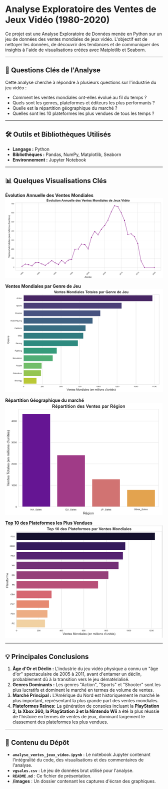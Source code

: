 # Analyse Exploratoire des Ventes de Jeux Vidéo (1980-2020)

Ce projet est une Analyse Exploratoire de Données menée en Python sur un jeu de données des ventes mondiales de jeux vidéo. L'objectif est de nettoyer les données, de découvrir des tendances et de communiquer des insights à l'aide de visualisations créées avec Matplotlib et Seaborn.

---

## 🎯 Questions Clés de l'Analyse

Cette analyse cherche à répondre à plusieurs questions sur l'industrie du jeu vidéo :
*   Comment les ventes mondiales ont-elles évolué au fil du temps ?
*   Quels sont les genres, plateformes et éditeurs les plus performants ?
*   Quelle est la répartition géographique du marché ?
*   Quelles sont les 10 plateformes les plus vendues de tous les temps ?

---

## 🛠️ Outils et Bibliothèques Utilisés

*   **Langage :** Python
*   **Bibliothèques :** Pandas, NumPy, Matplotlib, Seaborn
*   **Environnement :** Jupyter Notebook

---

## 📊 Quelques Visualisations Clés

**Évolution Annuelle des Ventes Mondiales**
*![Évolution Annuelle des Ventes Mondiales](images/EvolutionVentesJeux.png)*

**Ventes Mondiales par Genre de Jeu**
*![Ventes Mondiales par Genre de Jeu](images/VentesMondialesGenre.png)*

**Répartition Géographique du marché**
*![Répartition Géographique du marché](images/RepartitionVentesRegion.png)*

**Top 10 des Plateformes les Plus Vendues**
*![Top 10 des Plateformes les plus Vendues](images/Top10Plateforme.png)*

---

## 💡 Principales Conclusions

1.  **Âge d'Or et Déclin :** L'industrie du jeu vidéo physique a connu un "âge d'or" spectaculaire de 2005 à 2011, avant d'entamer un déclin, probablement dû à la transition vers le jeu dématérialisé.
2.  **Genres Dominants :** Les genres "Action", "Sports" et "Shooter" sont les plus lucratifs et dominent le marché en termes de volume de ventes.
3.  **Marché Principal :** L'Amérique du Nord est historiquement le marché le plus important, représentant la plus grande part des ventes mondiales.
4.  **Plateformes Reines:** La génération de consoles incluant la **PlayStation 2, la Xbox 360, la PlayStation 3 et la Nintendo Wii** a été la plus réussie de l'histoire en termes de ventes de jeux, dominant largement le classement des plateformes les plus vendues.

---

## 📂 Contenu du Dépôt

*   **`analyse_ventes_jeux_video.ipynb`** : Le notebook Jupyter contenant l'intégralité du code, des visualisations et des commentaires de l'analyse.
*   **`vgsales.csv`** : Le jeu de données brut utilisé pour l'analyse.
*   **`README.md`** : Ce fichier de présentation.
*   **/images** : Un dossier contenant les captures d'écran des graphiques.
